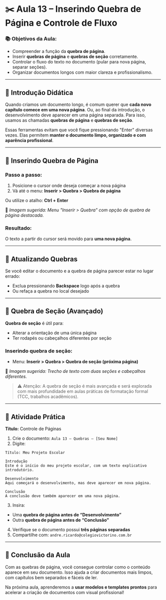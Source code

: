 # ✂️ Aula 13 – Inserindo Quebra de Página e Controle de Fluxo

### 📚 Objetivos da Aula:
- Compreender a função da **quebra de página**.
- Inserir **quebras de página** e **quebras de seção** corretamente.
- Controlar o fluxo do texto no documento (pular para nova página, separar seções).
- Organizar documentos longos com maior clareza e profissionalismo.

---

## 🧠 Introdução Didática

Quando criamos um documento longo, é comum querer que **cada novo capítulo comece em uma nova página**. Ou, ao final da introdução, o desenvolvimento deve aparecer em uma página separada. Para isso, usamos as chamadas **quebras de página** e **quebras de seção**.

Essas ferramentas evitam que você fique pressionando "Enter" diversas vezes. Elas permitem **manter o documento limpo, organizado e com aparência profissional**.

---

## 📄 Inserindo Quebra de Página

### Passo a passo:
1. Posicione o cursor onde deseja começar a nova página
2. Vá até o menu: **Inserir > Quebra > Quebra de página**

Ou utilize o atalho: **Ctrl + Enter**

📸 *Imagem sugerida: Menu "Inserir > Quebra" com opção de quebra de página destacada.*

### Resultado:
O texto a partir do cursor será movido para **uma nova página**.

---

## 🔁 Atualizando Quebras

Se você editar o documento e a quebra de página parecer estar no lugar errado:
- Exclua pressionando **Backspace** logo após a quebra
- Ou refaça a quebra no local desejado

---

## 🧩 Quebra de Seção (Avançado)

**Quebra de seção** é útil para:
- Alterar a orientação de uma única página
- Ter rodapés ou cabeçalhos diferentes por seção

### Inserindo quebra de seção:
- Menu: **Inserir > Quebra > Quebra de seção (próxima página)**

📸 *Imagem sugerida: Trecho de texto com duas seções e cabeçalhos diferentes.*

> ⚠️ Atenção: A quebra de seção é mais avançada e será explorada com mais profundidade em aulas práticas de formatação formal (TCC, trabalhos acadêmicos).

---

## 🧪 Atividade Prática

**Título:** Controle de Páginas

1. Crie o documento: `Aula 13 – Quebras – [Seu Nome]`
2. Digite:
```
Título: Meu Projeto Escolar

Introdução
Este é o início do meu projeto escolar, com um texto explicativo introdutório.

Desenvolvimento
Aqui começará o desenvolvimento, mas deve aparecer em nova página.

Conclusão
A conclusão deve também aparecer em uma nova página.
```
3. Insira:
- Uma **quebra de página antes de “Desenvolvimento”**
- Outra **quebra de página antes de “Conclusão”**

4. Verifique se o documento possui **três páginas separadas**
5. Compartilhe com: `andre.ricardo@colegiovictorino.com.br`

---

## 🎯 Conclusão da Aula

Com as quebras de página, você consegue controlar como o conteúdo aparece em seu documento. Isso ajuda a criar documentos mais limpos, com capítulos bem separados e fáceis de ler.

Na próxima aula, aprenderemos a **usar modelos e templates prontos** para acelerar a criação de documentos com visual profissional!